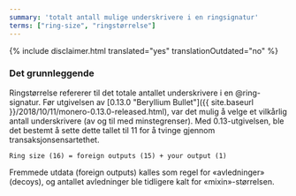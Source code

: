 ```yaml
---
summary: 'totalt antall mulige underskrivere i en ringsignatur'
terms: ["ring-size", "ringstørrelse"]
---
```


{% include disclaimer.html translated="yes" translationOutdated="no" %}

### Det grunnleggende

Ringstørrelse refererer til det totale antallet underskrivere i en
@ring-signatur. Før utgivelsen av [0.13.0 "Beryllium Bullet"]({{
site.baseurl }}/2018/10/11/monero-0.13.0-released.html), var det mulig å
velge et vilkårlig antall underskrivere (av og til med minstegrenser). Med
0.13-utgivelsen, ble det bestemt å sette dette tallet til 11 for å tvinge
gjennom transaksjonsensartethet.

`Ring size (16) = foreign outputs (15) + your output (1)`

Fremmede utdata (foreign outputs) kalles som regel for «avledninger»
(decoys), og antallet avledninger ble tidligere kalt for «mixin»-størrelsen.
